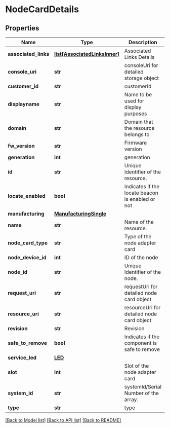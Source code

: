 # NodeCardDetails

## Properties
Name | Type | Description | Notes
------------ | ------------- | ------------- | -------------
**associated_links** | [**list[AssociatedLinksInner]**](AssociatedLinksInner.md) | Associated Links Details | [optional] 
**console_uri** | **str** | consoleUri for detailed storage object | [optional] 
**customer_id** | **str** | customerId | [optional] 
**displayname** | **str** | Name to be used for display purposes | [optional] 
**domain** | **str** | Domain that the resource belongs to | [optional] 
**fw_version** | **str** | Firmware version | [optional] 
**generation** | **int** | generation | [optional] 
**id** | **str** | Unique Identifier of the resource. | [optional] 
**locate_enabled** | **bool** | Indicates if the locate beacon is enabled or not | [optional] 
**manufacturing** | [**ManufacturingSingle**](ManufacturingSingle.md) |  | [optional] 
**name** | **str** | Name of the resource. | [optional] 
**node_card_type** | **str** | Type of the node adapter card | [optional] 
**node_device_id** | **int** | ID of the node | [optional] 
**node_id** | **str** | Unique Identifier of the node. | [optional] 
**request_uri** | **str** | requestUri for detailed node card object | [optional] 
**resource_uri** | **str** | resourceUri for detailed node card object | [optional] 
**revision** | **str** | Revision | [optional] 
**safe_to_remove** | **bool** | Indicates if the component is safe to remove | [optional] 
**service_led** | [**LED**](LED.md) |  | [optional] 
**slot** | **int** | Slot of the node adapter card | [optional] 
**system_id** | **str** | systemId/Serial Number  of the array. | [optional] 
**type** | **str** | type | [optional] 

[[Back to Model list]](../README.md#documentation-for-models) [[Back to API list]](../README.md#documentation-for-api-endpoints) [[Back to README]](../README.md)


